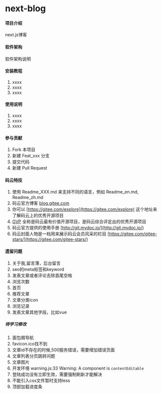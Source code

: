 # next-blog

#### 项目介绍
next.js博客

#### 软件架构
软件架构说明


#### 安装教程

1. xxxx
2. xxxx
3. xxxx

#### 使用说明

1. xxxx
2. xxxx
3. xxxx

#### 参与贡献

1. Fork 本项目
2. 新建 Feat_xxx 分支
3. 提交代码
4. 新建 Pull Request


#### 码云特技

1. 使用 Readme\_XXX.md 来支持不同的语言，例如 Readme\_en.md, Readme\_zh.md
2. 码云官方博客 [blog.gitee.com](https://blog.gitee.com)
3. 你可以 [https://gitee.com/explore](https://gitee.com/explore) 这个地址来了解码云上的优秀开源项目
4. [GVP](https://gitee.com/gvp) 全称是码云最有价值开源项目，是码云综合评定出的优秀开源项目
5. 码云官方提供的使用手册 [http://git.mydoc.io/](http://git.mydoc.io/)
6. 码云封面人物是一档用来展示码云会员风采的栏目 [https://gitee.com/gitee-stars/](https://gitee.com/gitee-stars/)

#### 遗留问题


1. 关于我,留言薄，后台留言
2. seo的meta标签和keyword
3. 发表文章或者评论去除首尾空格
7. 浏览次数
9. 首页
12. 推荐文章
13. 文章分类icon
14. 浏览记录
17. 发表文章其他字段，比如vue

##### 待学习修改
1. 面包屑导航
1. favicon.ico找不到
1. 文章id不存在的时候,500服务错误，需要增加错误页面
2. 文章列表分页跳转问题
11. 文章图片
4. 开发环境 warning.js:33 Warning: A component is `contentEditable`
1. 登陆成功没有立即生效，需要强制刷新才能解决
20. 不能引入css文件暂时支持less
19. 顶部加载进度条